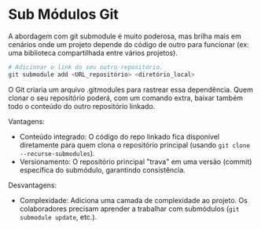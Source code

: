 # Sub Módulos Git

A abordagem com git submodule é muito poderosa, mas brilha mais em cenários onde um projeto depende do código de outro para funcionar (ex: uma biblioteca compartilhada entre vários projetos).

```bash
# Adicionar o link do seu outro repositório.
git submodule add <URL_repositório> <diretório_local>
```

O Git criaria um arquivo .gitmodules para rastrear essa dependência.
Quem clonar o seu repositório poderá, com um comando extra, baixar também todo o conteúdo do outro repositório linkado.

Vantagens:

- Conteúdo integrado: O código do repo linkado fica disponível diretamente para quem clona o repositório principal (usando `git clone --recurse-submodules`).
- Versionamento: O repositório principal "trava" em uma versão (commit) específica do submódulo, garantindo consistência.

Desvantagens:

- Complexidade: Adiciona uma camada de complexidade ao projeto. Os colaboradores precisam aprender a trabalhar com submódulos (`git submodule update`, etc.).
